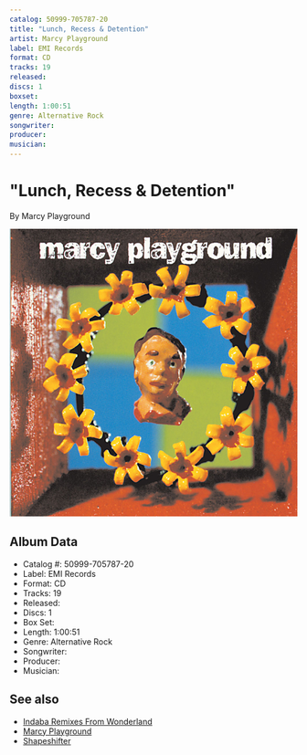 ```yaml
---
catalog: 50999-705787-20
title: "Lunch, Recess & Detention"
artist: Marcy Playground
label: EMI Records
format: CD
tracks: 19
released: 
discs: 1
boxset: 
length: 1:00:51
genre: Alternative Rock
songwriter: 
producer: 
musician: 
---
```


# "Lunch, Recess & Detention"

By Marcy Playground

![](../../assets/cdcovers/Marcy_Playground-Lunch__Recess_and_Detention.png)

## Album Data

- Catalog #: 50999-705787-20
- Label: EMI Records
- Format: CD
- Tracks: 19
- Released: 
- Discs: 1
- Box Set: 
- Length: 1:00:51
- Genre: Alternative Rock
- Songwriter: 
- Producer: 
- Musician: 


## See also

- [Indaba Remixes From Wonderland](Indaba_Remixes_From_Wonderland.md)
- [Marcy Playground](Marcy_Playground.md)
- [Shapeshifter](Shapeshifter.md)
